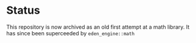 # Status
This repository is now archived as an old first attempt at a math library. It has since been superceeded by `eden_engine::math`
